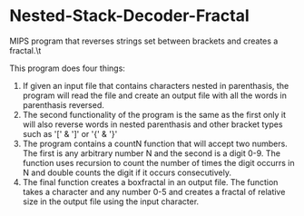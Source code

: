 # Nested-Stack-Decoder-Fractal
MIPS program that reverses strings set between brackets and creates a fractal.\t

This program does four things:
1. If given an input file that contains characters nested in parenthasis, the program will read the file and
create an output file with all the words in parenthasis reversed.
2. The second functionality of the program is the same as the first only it will also reverse words in nested
parenthasis and other bracket types such as '[' & ']' or '{' & '}'
3. The program contains a countN function that will accept two numbers. The first is any arbitrary number N and
the second is a digit 0-9. The function uses recursion to count the number of times the digit occurrs in N and
double counts the digit if it occurs consecutively.
4. The final function creates a boxfractal in an output file. The function takes a character and any number 0-5
and creates a fractal of relative size in the output file using the input character.
